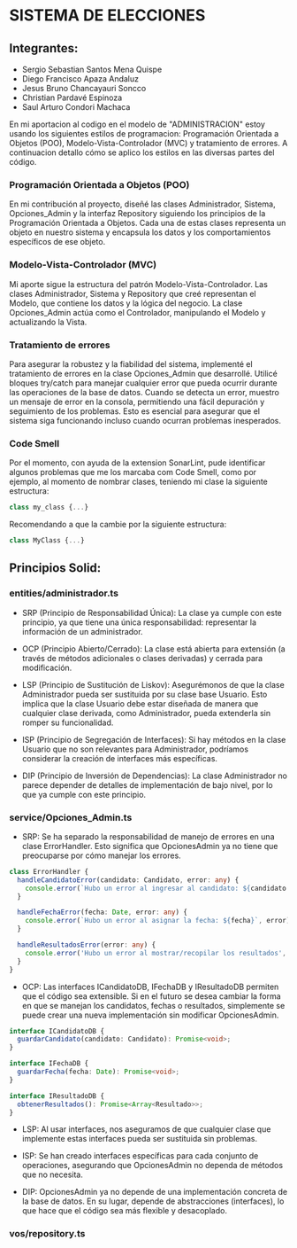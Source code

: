 # SISTEMA DE ELECCIONES

## Integrantes:

- Sergio Sebastian Santos Mena Quispe
- Diego Francisco Apaza Andaluz
- Jesus Bruno Chancayauri Soncco
- Christian Pardavé Espinoza
- Saul Arturo Condori Machaca


En mi aportacion al codigo en el modelo de "ADMINISTRACION" estoy usando los siguientes estilos de programacion: Programación Orientada a Objetos (POO), Modelo-Vista-Controlador (MVC) y tratamiento de errores. A continuacion detallo cómo se aplico los estilos en las diversas partes del código.

### Programación Orientada a Objetos (POO)

En mi contribución al proyecto, diseñé las clases Administrador, Sistema, Opciones_Admin y la interfaz Repository siguiendo los principios de la Programación Orientada a Objetos. Cada una de estas clases representa un objeto en nuestro sistema y encapsula los datos y los comportamientos específicos de ese objeto.

### Modelo-Vista-Controlador (MVC)

Mi aporte sigue la estructura del patrón Modelo-Vista-Controlador. Las clases Administrador, Sistema y Repository que creé representan el Modelo, que contiene los datos y la lógica del negocio. La clase Opciones_Admin actúa como el Controlador, manipulando el Modelo y actualizando la Vista.

### Tratamiento de errores

Para asegurar la robustez y la fiabilidad del sistema, implementé el tratamiento de errores en la clase Opciones_Admin que desarrollé. Utilicé bloques try/catch para manejar cualquier error que pueda ocurrir durante las operaciones de la base de datos. Cuando se detecta un error, muestro un mensaje de error en la consola, permitiendo una fácil depuración y seguimiento de los problemas. Esto es esencial para asegurar que el sistema siga funcionando incluso cuando ocurran problemas inesperados.

### Code Smell

Por el momento, con ayuda de la extension SonarLint, pude identificar algunos problemas que me los marcaba com Code Smell, como por ejemplo, al momento de nombrar clases, teniendo mi clase la siguiente estructura:
```typescript
class my_class {...}
```
Recomendando a que la cambie por la siguiente estructura:
```typescript
class MyClass {...}
```

## Principios Solid:

### entities/administrador.ts

- SRP (Principio de Responsabilidad Única): La clase ya cumple con este principio, ya que tiene una única responsabilidad: representar la información de un administrador.

- OCP (Principio Abierto/Cerrado): La clase está abierta para extensión (a través de métodos adicionales o clases derivadas) y cerrada para modificación.

- LSP (Principio de Sustitución de Liskov): Asegurémonos de que la clase Administrador pueda ser sustituida por su clase base Usuario. Esto implica que la clase Usuario debe estar diseñada de manera que cualquier clase derivada, como Administrador, pueda extenderla sin romper su funcionalidad.

- ISP (Principio de Segregación de Interfaces): Si hay métodos en la clase Usuario que no son relevantes para Administrador, podríamos considerar la creación de interfaces más específicas.

- DIP (Principio de Inversión de Dependencias): La clase Administrador no parece depender de detalles de implementación de bajo nivel, por lo que ya cumple con este principio.

### service/Opciones_Admin.ts

- SRP: Se ha separado la responsabilidad de manejo de errores en una clase ErrorHandler. Esto significa que OpcionesAdmin ya no tiene que preocuparse por cómo manejar los errores.

```typescript
class ErrorHandler {
  handleCandidatoError(candidato: Candidato, error: any) {
    console.error(`Hubo un error al ingresar al candidato: ${candidato.nombre}`, error);
  }

  handleFechaError(fecha: Date, error: any) {
    console.error(`Hubo un error al asignar la fecha: ${fecha}`, error);
  }

  handleResultadosError(error: any) {
    console.error('Hubo un error al mostrar/recopilar los resultados', error);
  }
}

```
- OCP: Las interfaces ICandidatoDB, IFechaDB y IResultadoDB permiten que el código sea extensible. Si en el futuro se desea cambiar la forma en que se manejan los candidatos, fechas o resultados, simplemente se puede crear una nueva implementación sin modificar OpcionesAdmin.

```typescript
interface ICandidatoDB {
  guardarCandidato(candidato: Candidato): Promise<void>;
}

interface IFechaDB {
  guardarFecha(fecha: Date): Promise<void>;
}

interface IResultadoDB {
  obtenerResultados(): Promise<Array<Resultado>>;
}

```

- LSP: Al usar interfaces, nos aseguramos de que cualquier clase que implemente estas interfaces pueda ser sustituida sin problemas.

- ISP: Se han creado interfaces específicas para cada conjunto de operaciones, asegurando que OpcionesAdmin no dependa de métodos que no necesita.

- DIP: OpcionesAdmin ya no depende de una implementación concreta de la base de datos. En su lugar, depende de abstracciones (interfaces), lo que hace que el código sea más flexible y desacoplado.

### vos/repository.ts


